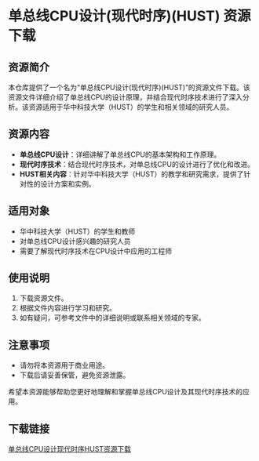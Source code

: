 # 单总线CPU设计(现代时序)(HUST) 资源下载

## 资源简介

本仓库提供了一个名为“单总线CPU设计(现代时序)(HUST)”的资源文件下载。该资源文件详细介绍了单总线CPU的设计原理，并结合现代时序技术进行了深入分析。该资源适用于华中科技大学（HUST）的学生和相关领域的研究人员。

## 资源内容

- **单总线CPU设计**：详细讲解了单总线CPU的基本架构和工作原理。
- **现代时序技术**：结合现代时序技术，对单总线CPU的设计进行了优化和改进。
- **HUST相关内容**：针对华中科技大学（HUST）的教学和研究需求，提供了针对性的设计方案和实例。

## 适用对象

- 华中科技大学（HUST）的学生和教师
- 对单总线CPU设计感兴趣的研究人员
- 需要了解现代时序技术在CPU设计中应用的工程师

## 使用说明

1. 下载资源文件。
2. 根据文件内容进行学习和研究。
3. 如有疑问，可参考文件中的详细说明或联系相关领域的专家。

## 注意事项

- 请勿将本资源用于商业用途。
- 下载后请妥善保管，避免资源泄露。

希望本资源能够帮助您更好地理解和掌握单总线CPU设计及其现代时序技术的应用。

## 下载链接

[单总线CPU设计现代时序HUST资源下载](https://pan.quark.cn/s/12ecca5743e6)